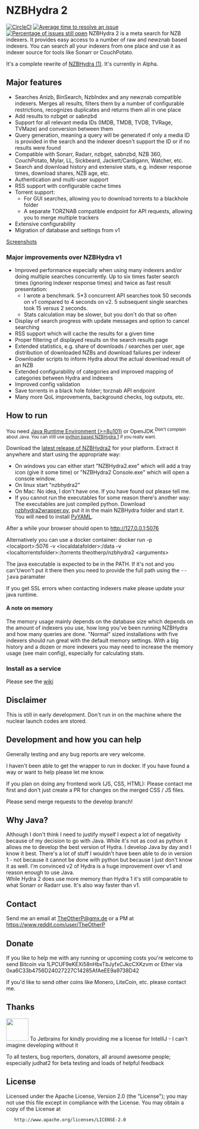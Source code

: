 # NZBHydra 2 
[![CircleCI](https://circleci.com/gh/theotherp/nzbhydra2.svg?style=svg&circle-token=20568f733a8f77b2f168d7d6f463aa198951949a)](https://circleci.com/gh/theotherp/nzbhydra2) [![Average time to resolve an issue](http://isitmaintained.com/badge/resolution/theotherp/nzbhydra2.svg)](http://isitmaintained.com/project/theotherp/nzbhydra2 "Average time to resolve an issue") [![Percentage of issues still open](http://isitmaintained.com/badge/open/theotherp/nzbhydra2.svg)](http://isitmaintained.com/project/theotherp/nzbhydra2 "Percentage of issues still open")
NZBHydra 2 is a meta search for NZB indexers. It provides easy access to a number of raw and newznab based indexers. You can search all your indexers from one place and use it as indexer source for tools like Sonarr or CouchPotato.

It's a complete rewrite of [NZBHydra (1)](https://github.com/theotherp/nzbhydra). It's currently in Alpha. 

## Major features
* Searches Anizb, BinSearch, NzbIndex and any newznab compatible indexers. Merges all results, filters them by a number of configurable restrictions, recognizes duplicates and returns them all in one place
* Add results to nzbget or sabnzbd
* Support for all relevant media IDs (IMDB, TMDB, TVDB, TVRage, TVMaze) and conversion between them
* Query generation, meaning a query will be generated if only a media ID is provided in the search and the indexer doesn't support the ID or if no results were found
* Compatible with Sonarr, Radarr, nzbget, sabnzbd, NZB 360, CouchPotato, Mylar, LL, Sickbeard, Jackett/Cardigann, Watcher, etc.
* Search and download history and extensive stats, e.g. indexer response times, download shares, NZB age, etc.
* Authentication and multi-user support
* RSS support with configurable cache times
* Torrent support:
  * For GUI searches, allowing you to download torrents to a blackhole folder
  * A separate TORZNAB compatible endpoint for API requests, allowing you to merge multiple trackers
* Extensive configurability
* Migration of database and settings from v1

[Screenshots](https://imgur.com/a/ePxwj)  

### Major improvements over NZBHydra v1
* Improved performance especially when using many indexers and/or doing multiple searches concurrently. Up to six times faster search times (ignoring indexer response times) and twice as fast result presentation:
  * I wrote a benchmark. 5*3 concurrent API searches took 50 seconds on v1 compared to 4 seconds on v2. 5 subsequent single searches took 15 versus 2 seconds.
  * Stats calculation may be slower, but you don't do that so often 
* Display of search progress with update messages and option to cancel searching
* RSS support which will cache the results for a given time
* Proper filtering of displayed results on the search results page
* Extended statistics, e.g. share of downloads / searches per user, age distribution of downloaded NZBs and download failures per indexer
* Downloader scripts to inform Hydra about the actual download result of an NZB
* Extended configurability of categories and improved mapping of categories between Hydra and indexers
* Improved config validation
* Save torrents in a black hole folder; torznab API endpoint
* Many more QoL improvements, background checks, log outputs, etc.


## How to run
You need [Java Runtime Environment (>=8u101)](https://www.java.com/de/download/manual.jsp) or OpenJDK.<sup>Don't complain about Java. You can still use [python based NZBHydra 1](https://github.com/theotherp/nzbhydra) if you really want.</sup> 

Download the [latest release of NZBHydra2](https://github.com/theotherp/nzbhydra2/releases) for your platform. Extract it anywhere and start using the appropriate way:
* On windows you can either start "NZBHydra2.exe" which will add a tray icon (give it some time) or "NZBHydra2 Console.exe" which will open a console window.
* On linux start "nzbhydra2"
* On Mac: No idea, I don't have one. If you have found out please tell me.
* If you cannot run the executables for some reason there's another way: The executables are just compiled python. Download [nzbhydra2wrapper.py](https://github.com/theotherp/nzbhydra2/blob/master/other/wrapper/nzbhydra2wrapper.py), put it in the main NZBHydra folder and start it. You will need to install [PyYAML](https://pypi.python.org/pypi/PyYAML).

After a while your browser should open to http://127.0.0.1:5076

Alternatively you can use a docker container:
docker run -p \<localport\>:5076 -v \<localdatafolder\>:/data -v \<localtorrentsfolder\>:/torrents theotherp/nzbhydra2 \<arguments\>

The java executable is expected to be in the PATH. If it's not and you can't/won't put it there then you need to provide the full path using the <tt>--java</tt> paramater

If you get SSL errors when contacting indexers make please update your java runtime.
  

#### A note on memory
The memory usage mainly depends on the database size which depends on the amount of indexers you use, how long you've been running NZBHydra and how many queries are done. 
"Normal" sized installations with five indexers should run great with the default memory settings. With a big history and a dozen or more indexers you may need to increase
the memory usage (see main config), especially for calculating stats. 

### Install as a service
Please see the [wiki](https://github.com/theotherp/nzbhydra2/wiki/Windows-service-and-Linux-start-scripts)

## Disclaimer
This is still in early development. Don't run in on the machine where the nuclear launch codes are stored.

## Development and how you can help
Generally testing and any bug reports are very welcome.

I haven't been able to get the wrapper to run in docker. If you have found a way or want to help please let me know.

If you plan on doing any frontend work (JS, CSS, HTML): Please contact me first and don't just create a PR for changes on the merged CSS / JS files.

Please send merge requests to the develop branch!

## Why Java?
Although I don't think I need to justify myself I expect a lot of negativity because of my decision to go with Java. While it's not as cool as python it allows me to develop the best version
of Hydra. I develop Java by day and I know it best. There's a lot of stuff I wouldn't have been able to do in version 1 - not because it cannot be done with python but because I just don't
know it as well. I'm convinced v2 of Hydra is a huge improvement over v1 and reason enough to use Java.  
While Hydra 2 does use more memory than Hydra 1 it's still comparable to what Sonarr or Radarr use. It's also way faster than v1.

## Contact ###
Send me an email at TheOtherP@gmx.de or a PM at https://www.reddit.com/user/TheOtherP

## Donate ###
If you like to help me with any running or upcoming costs you're welcome to send Bitcoin via 1LPCUF9eKEXi58nHbxTbJyfxCJkcCXKzvm or Ether via 0xa6C33b4756D24027227C14285AfAeEE9a9738D42

If you'd like to send other coins like Monero, LiteCoin, etc. please contact me.  

## Thanks ###
<img src="https://github.com/theotherp/nzbhydra/raw/gh-pages/images/logo.png" width="60px"/> To Jetbrains for kindly providing me a license for IntelliJ - I can't imagine developing without it

To all testers, bug reporters, donators, all around awesome people; especially judhat2 for beta testing and loads of helpful feedback

## License ###
   Licensed under the Apache License, Version 2.0 (the "License");
   you may not use this file except in compliance with the License.
   You may obtain a copy of the License at

       http://www.apache.org/licenses/LICENSE-2.0